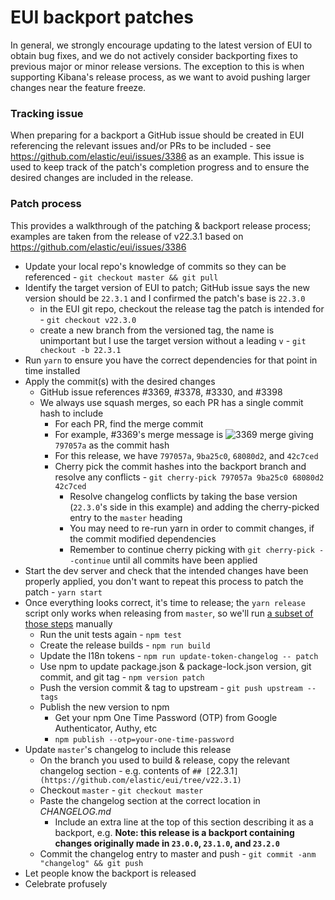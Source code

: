 # EUI backport patches

In general, we strongly encourage updating to the latest version of EUI to obtain bug fixes, and we do not actively consider backporting fixes to previous major or minor release versions. The exception to this is when supporting Kibana's release process, as we want to avoid pushing larger changes near the feature freeze.

### Tracking issue

When preparing for a backport a GitHub issue should be created in EUI referencing the relevant issues and/or PRs to be included - see https://github.com/elastic/eui/issues/3386 as an example. This issue is used to keep track of the patch's completion progress and to ensure the desired changes are included in the release.

### Patch process

This provides a walkthrough of the patching & backport release process; examples are taken from the release of v22.3.1 based on https://github.com/elastic/eui/issues/3386

* Update your local repo's knowledge of commits so they can be referenced - `git checkout master && git pull`
* Identify the target version of EUI to patch; GitHub issue says the new version should be `22.3.1` and I confirmed the patch's base is `22.3.0`
  * in the EUI git repo, checkout the release tag the patch is intended for - `git checkout v22.3.0`
  * create a new branch from the versioned tag, the name is unimportant but I use the target version without a leading `v` - `git checkout -b 22.3.1`
* Run `yarn` to ensure you have the correct dependencies for that point in time installed
* Apply the commit(s) with the desired changes
  * GitHub issue references #3369, #3378, #3330, and #3398
  * We always use squash merges, so each PR has a single commit hash to include
    * For each PR, find the merge commit
    * For example, #3369's merge message is
      ![3369 merge](https://d.pr/i/l002Vu.png)
      giving `797057a` as the commit hash
    * For this release, we have `797057a`, `9ba25c0`, `68080d2`, and `42c7ced`
    * Cherry pick the commit hashes into the backport branch and resolve any conflicts - `git cherry-pick 797057a 9ba25c0 68080d2 42c7ced`
        * Resolve changelog conflicts by taking the base version (`22.3.0`'s side in this example) and adding the cherry-picked entry to the `master` heading
        * You may need to re-run yarn in order to commit changes, if the commit modified dependencies
        * Remember to continue cherry picking with `git cherry-pick --continue` until all commits have been applied
* Start the dev server and check that the intended changes have been properly applied, you don't want to repeat this process to patch the patch - `yarn start`
* Once everything looks correct, it's time to release; the `yarn release` script only works when releasing from `master`, so we'll run [a subset of those steps](https://github.com/elastic/eui/blob/06fc9a6880766168aec1a622873e7f6fe1b3d42b/scripts/release.js#L34-L57) manually
    * Run the unit tests again - `npm test`
    * Create the release builds - `npm run build`
    * Update the I18n tokens - `npm run update-token-changelog -- patch`
    * Use npm to update package.json & package-lock.json version, git commit, and git tag - `npm version patch`
    * Push the version commit & tag to upstream - `git push upstream --tags`
    * Publish the new version to npm
        * Get your npm One Time Password (OTP) from Google Authenticator, Authy, etc
        * `npm publish --otp=your-one-time-password`
* Update `master`'s changelog to include this release
    * On the branch you used to build & release, copy the relevant changelog section - e.g. contents of `## [`22.3.1`](https://github.com/elastic/eui/tree/v22.3.1)`
    * Checkout `master` - `git checkout master`
    * Paste the changelog section at the correct location in _CHANGELOG.md_
        * Include an extra line at the top of this section describing it as a backport, e.g. **Note: this release is a backport containing changes originally made in `23.0.0`, `23.1.0`, and `23.2.0`**
    * Commit the changelog entry to master and push - `git commit -anm "changelog" && git push`
* Let people know the backport is released
* Celebrate profusely
